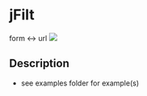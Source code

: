 # jFilt
form &lt;-> url
![](https://cloud.githubusercontent.com/assets/645112/6202045/25d63ca2-b49e-11e4-92fc-d1ea3c398ae5.png)

## Description
- see examples folder for example(s)
